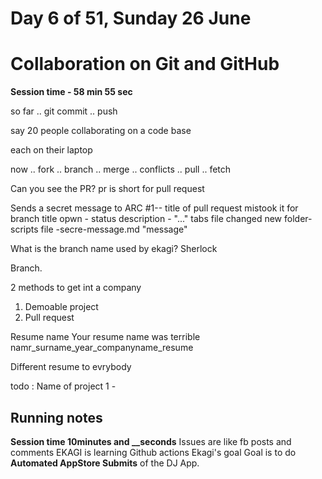 # Day 6 of 51, Sunday 26 June

# Collaboration on Git and GitHub

**Session time - 58 min 55 sec**

so far .. git commit .. push 

say 20 people collaborating on a code base

each on their laptop

now .. fork .. branch .. merge .. conflicts .. pull .. fetch 

Can you see the PR? 
pr is short for pull request

Sends a secret message to ARC #1-- title of pull request
mistook it for branch title
opwn - status    description - "..."
tabs 
    file changed 
        new folder-scripts  file -secre-message.md
        "message"



What is the branch name used by ekagi?
Sherlock

Branch.

2 methods to get int a company
1. Demoable project
1. Pull request 

Resume name
Your resume name was terrible
namr_surname_year_companyname_resume

Different resume to evrybody

todo : Name of project 1 - 

## Running notes
**Session time  10minutes and __seconds**
Issues are like fb posts and comments
EKAGI is learning Github actions
Ekagi's goal Goal is to do **Automated AppStore Submits** of the DJ App.

